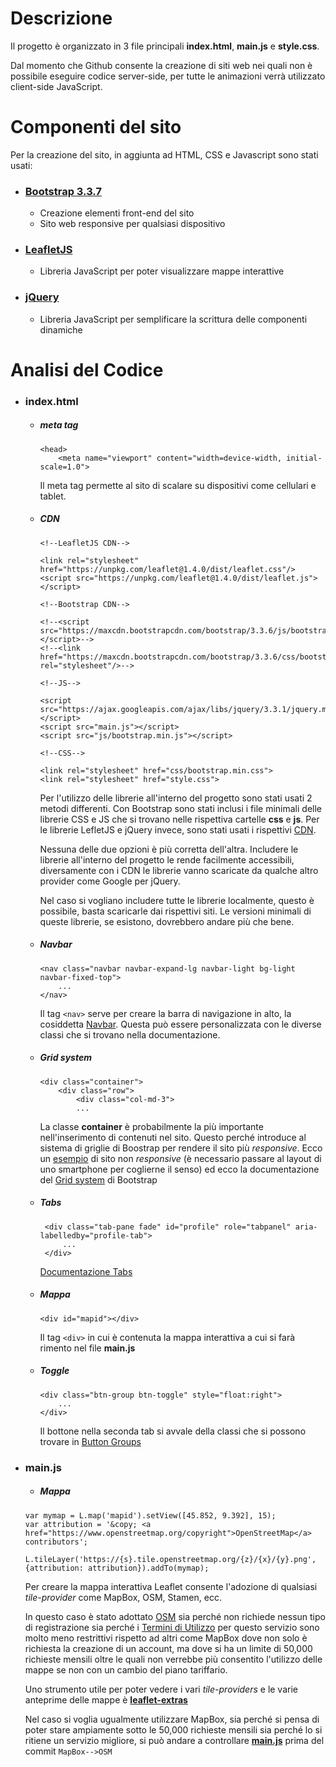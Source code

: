 # Descrizione

Il progetto è organizzato in 3 file principali __index.html__, __main.js__ e __style.css__.

Dal momento che Github consente la creazione di siti web nei quali non è possibile eseguire codice server-side, per tutte le animazioni verrà utilizzato client-side JavaScript.

# Componenti del sito

Per la creazione del sito, in aggiunta ad HTML, CSS e Javascript sono stati usati:

* ### [Bootstrap 3.3.7](https://getbootstrap.com/docs/3.3/)
  * Creazione elementi front-end del sito
  * Sito web responsive per qualsiasi dispositivo
  
* ### [LeafletJS](https://leafletjs.com)
  * Libreria JavaScript per poter visualizzare mappe interattive
  
* ### [jQuery](https://jquery.com)
  * Libreria JavaScript per semplificare la scrittura delle componenti dinamiche
  
# Analisi del Codice

* ### index.html

  * ##### meta tag 
    ```
    <head>
        <meta name="viewport" content="width=device-width, initial-scale=1.0">
    ```
    Il meta tag permette al sito di scalare su dispositivi come cellulari e tablet.
 
  * ##### CDN

    ```
    <!--LeafletJS CDN-->

    <link rel="stylesheet" href="https://unpkg.com/leaflet@1.4.0/dist/leaflet.css"/>
    <script src="https://unpkg.com/leaflet@1.4.0/dist/leaflet.js"></script>

    <!--Bootstrap CDN-->

    <!--<script src="https://maxcdn.bootstrapcdn.com/bootstrap/3.3.6/js/bootstrap.min.js"></script>-->
    <!--<link href="https://maxcdn.bootstrapcdn.com/bootstrap/3.3.6/css/bootstrap.min.css" rel="stylesheet"/>-->

    <!--JS-->

    <script src="https://ajax.googleapis.com/ajax/libs/jquery/3.3.1/jquery.min.js"></script>
    <script src="main.js"></script>
    <script src="js/bootstrap.min.js"></script>

    <!--CSS-->

    <link rel="stylesheet" href="css/bootstrap.min.css">
    <link rel="stylesheet" href="style.css">
    ```
    Per l'utilizzo delle librerie all'interno del progetto sono stati usati 2 metodi differenti.
    Con Bootstrap sono stati inclusi i file minimali delle librerie CSS e JS che si trovano nelle rispettiva cartelle __css__ e     __js__.
    Per le librerie LefletJS e jQuery invece, sono stati usati i rispettivi [CDN](https://it.wikipedia.org/wiki/Content_Delivery_Network).

    Nessuna delle due opzioni è più corretta dell'altra. Includere le librerie all'interno del progetto le rende facilmente accessibili, diversamente con i CDN le librerie vanno scaricate da qualche altro provider come Google per jQuery.

    Nel caso si vogliano includere tutte le librerie localmente, questo è possibile, basta scaricarle dai rispettivi siti. Le versioni minimali di queste librerie, se esistono, dovrebbero andare più che bene.
    
   * ##### Navbar

     ```
     <nav class="navbar navbar-expand-lg navbar-light bg-light navbar-fixed-top">
         ...
     </nav>
     ```

     Il tag `<nav>` serve per creare la barra di navigazione in alto, la cosiddetta [Navbar](https://getbootstrap.com/docs/3.3/components/#navbar).
     Questa può essere personalizzata con le diverse classi che si trovano nella documentazione.
    
   * ##### Grid system

     ```
     <div class="container">
         <div class="row">
             <div class="col-md-3">
             ...
     ```
    
     La classe __container__ è probabilmente la più importante nell'inserimento di contenuti nel sito.
     Questo perché introduce al sistema di griglie di Boostrap per rendere il sito più _responsive_.
     Ecco un [esempio](https://getbootstrap.com/docs/3.3/examples/non-responsive/) di sito non _responsive_ (è necessario passare al layout di uno smartphone per coglierne il senso) ed ecco la documentazione del [Grid system](https://getbootstrap.com/docs/4.0/layout/grid/) di Bootstrap
    
   * ##### Tabs
   
     ```
      <div class="tab-pane fade" id="profile" role="tabpanel" aria-labelledby="profile-tab">
          ...
      </div>
     ```

     [Documentazione Tabs](https://getbootstrap.com/docs/3.3/components/#nav-tabs)

   * ##### Mappa

     ```
     <div id="mapid"></div>
     ```
    
     Il tag `<div>` in cui è contenuta la mappa interattiva a cui si farà rimento nel file __main.js__
    
   * ##### Toggle
   
     ```
     <div class="btn-group btn-toggle" style="float:right"> 
         ...
     </div>
     ```

     Il bottone nella seconda tab si avvale della classi che si possono trovare in [Button Groups](https://getbootstrap.com/docs/3.3/components/#btn-groups)


* ### main.js

  * ##### Mappa 
  
   ```
   var mymap = L.map('mapid').setView([45.852, 9.392], 15);
   var attribution = '&copy; <a href="https://www.openstreetmap.org/copyright">OpenStreetMap</a> contributors';

   L.tileLayer('https://{s}.tile.openstreetmap.org/{z}/{x}/{y}.png', {attribution: attribution}).addTo(mymap);

   ```

   Per creare la mappa interattiva Leaflet consente l'adozione di qualsiasi _tile-provider_ come MapBox, OSM, Stamen, ecc.

   In questo caso è stato adottato [OSM](https://www.openstreetmap.org/) sia perché non richiede nessun tipo di registrazione sia perché i [Termini di Utilizzo](https://operations.osmfoundation.org/policies/tiles/) per questo servizio sono molto meno restrittivi rispetto ad altri come MapBox dove non solo è richiesta la creazione di un account, ma dove si ha un limite di 50,000 richieste mensili oltre le quali non verrebbe più consentito l'utilizzo delle mappe se non con un cambio del piano tariffario.

   Uno strumento utile per poter vedere i vari _tile-providers_ e le varie anteprime delle mappe è [__leaflet-extras__](https://leaflet-extras.github.io/leaflet-providers/preview/)

   Nel caso si voglia ugualmente utilizzare MapBox, sia perché si pensa di poter stare ampiamente sotto le 50,000 richieste mensili sia perché lo si ritiene un servizio migliore, si può andare a controllare [__main.js__](https://github.com/progettoponlecco/progettoponlecco.github.io/blob/00b8695042261a36efd964db1ae52be135041175/main.js) prima del commit `MapBox-->OSM`
